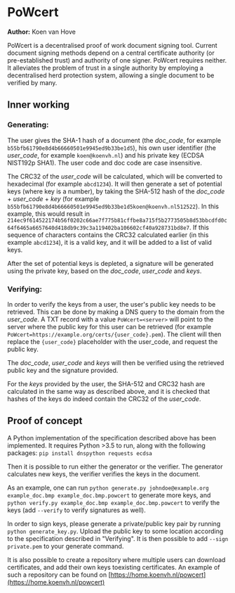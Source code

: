 # PoWcert

**Author:** Koen van Hove

PoWcert is a decentralised proof of work document signing tool. 
Current document signing methods depend on a central certificate authority 
(or pre-established trust) and authority of one signer. PoWcert requires neither.
It alleviates the problem of trust in a single authority by employing a decentralised herd protection system, 
allowing a single document to be verified by many.

## Inner working
### Generating:  
The user gives the SHA-1 hash of a document 
(the *doc_code*, for example `b55bfb61790e8d4b66660501e9945ed9b33be1d5`), 
his own user identifier (the *user_code*, for example `koen@koenvh.nl`) and his private key (ECDSA NIST192p SHA1). 
The user code and doc code are case insensitive.

The CRC32 of the *user_code* will be calculated, which will be converted to hexadecimal 
(for example `abcd1234`). It will then generate a set of potential keys (where key is a number), by taking the 
SHA-512 hash of the *doc_code* + *user_code* + *key* 
(for example `b55bfb61790e8d4b66660501e9945ed9b33be1d5koen@koenvh.nl512522`).
In this example, this would result in 
`214ec9f614522174b56f0202c66ae7f775b81cffbe8a715f5b2773505b8d53bbcdfd0c64f6465a6657640d418db9c39c3a119402ba106602cf40a928731bd8e7`.
If this sequence of characters contains the CRC32 calculated earlier (in this example `abcd1234`), it is a valid key,
and it will be added to a list of valid keys. 

After the set of potential keys is depleted, a signature will be generated using the private key, 
based on the *doc_code*, *user_code* and *keys*.

### Verifying: 
In order to verify the keys from a user, the user's public key needs to be retrieved. This can be done by making 
a DNS query to the domain from the *user_code*. A TXT record with a value `PoWcert=<server>` will point to the server 
where the public key for this user can be retrieved (for example `PoWcert=https://example.org/certs/{user_code}.pem`). 
The client will then replace the `{user_code}` placeholder with the user_code, and request the public key.

The *doc_code*, *user_code* and *keys* will then be verified using the retrieved public key and the signature provided.

For the _keys_ provided by the user, the SHA-512 and CRC32 hash are calculated in the same way as described above, 
and it is checked that hashes of the keys do indeed contain the CRC32 of the *user_code*.

## Proof of concept

A Python implementation of the specification described above has been implemented.
It requires Python >3.5 to run, along with the following packages:
`pip install dnspython requests ecdsa`

Then it is possible to run either the generator or the verifier. The generator calculates new keys, the verifier
verifies the keys in the document.

As an example, one can run `python generate.py johndoe@example.org example_doc.bmp example_doc.bmp.powcert` to generate 
more keys, and `python verify.py example_doc.bmp example_doc.bmp.powcert` to verify the keys 
(add `--verify` to verify signatures as well).

In order to sign keys, please generate a private/public key pair by running `python generate_key.py`.
Upload the public key to some location according to the specification described in "Verifying". 
It is then possible to add `--sign private.pem` to your generate command.

It is also possible to create a repository where multiple users can download certificates, 
and add their own keys toexisting certificates. 
An example of such a repository can be found on [https://home.koenvh.nl/powcert](https://home.koenvh.nl/powcert)